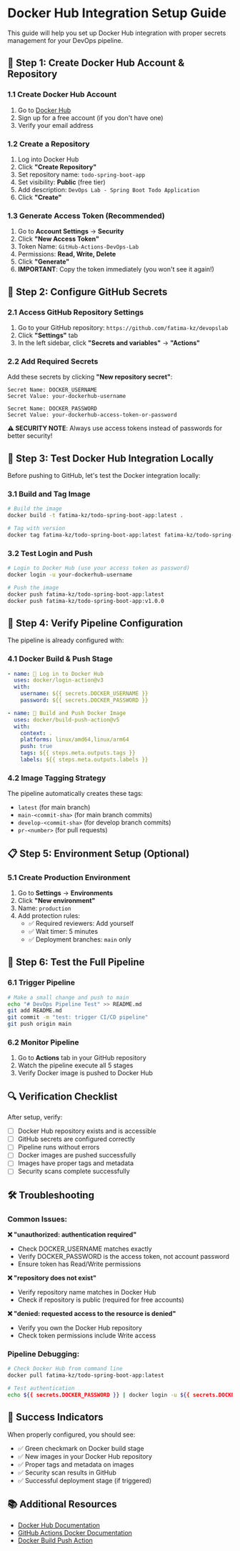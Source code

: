 # Docker Hub Integration Setup Guide

This guide will help you set up Docker Hub integration with proper secrets management for your DevOps pipeline.

## 🐳 Step 1: Create Docker Hub Account & Repository

### 1.1 Create Docker Hub Account
1. Go to [Docker Hub](https://hub.docker.com/)
2. Sign up for a free account (if you don't have one)
3. Verify your email address

### 1.2 Create a Repository
1. Log into Docker Hub
2. Click **"Create Repository"**
3. Set repository name: `todo-spring-boot-app`
4. Set visibility: **Public** (free tier)
5. Add description: `DevOps Lab - Spring Boot Todo Application`
6. Click **"Create"**

### 1.3 Generate Access Token (Recommended)
1. Go to **Account Settings** → **Security**
2. Click **"New Access Token"**
3. Token Name: `GitHub-Actions-DevOps-Lab`
4. Permissions: **Read, Write, Delete**
5. Click **"Generate"**
6. **IMPORTANT**: Copy the token immediately (you won't see it again!)

## 🔐 Step 2: Configure GitHub Secrets

### 2.1 Access GitHub Repository Settings
1. Go to your GitHub repository: `https://github.com/fatima-kz/devopslab`
2. Click **"Settings"** tab
3. In the left sidebar, click **"Secrets and variables"** → **"Actions"**

### 2.2 Add Required Secrets
Add these secrets by clicking **"New repository secret"**:

```
Secret Name: DOCKER_USERNAME
Secret Value: your-dockerhub-username

Secret Name: DOCKER_PASSWORD
Secret Value: your-dockerhub-access-token-or-password
```

**⚠️ SECURITY NOTE**: Always use access tokens instead of passwords for better security!

## 🔧 Step 3: Test Docker Hub Integration Locally

Before pushing to GitHub, let's test the Docker integration locally:

### 3.1 Build and Tag Image
```bash
# Build the image
docker build -t fatima-kz/todo-spring-boot-app:latest .

# Tag with version
docker tag fatima-kz/todo-spring-boot-app:latest fatima-kz/todo-spring-boot-app:v1.0.0
```

### 3.2 Test Login and Push
```bash
# Login to Docker Hub (use your access token as password)
docker login -u your-dockerhub-username

# Push the image
docker push fatima-kz/todo-spring-boot-app:latest
docker push fatima-kz/todo-spring-boot-app:v1.0.0
```

## 🚀 Step 4: Verify Pipeline Configuration

The pipeline is already configured with:

### 4.1 Docker Build & Push Stage
```yaml
- name: 🔑 Log in to Docker Hub
  uses: docker/login-action@v3
  with:
    username: ${{ secrets.DOCKER_USERNAME }}
    password: ${{ secrets.DOCKER_PASSWORD }}

- name: 🐳 Build and Push Docker Image
  uses: docker/build-push-action@v5
  with:
    context: .
    platforms: linux/amd64,linux/arm64
    push: true
    tags: ${{ steps.meta.outputs.tags }}
    labels: ${{ steps.meta.outputs.labels }}
```

### 4.2 Image Tagging Strategy
The pipeline automatically creates these tags:
- `latest` (for main branch)
- `main-<commit-sha>` (for main branch commits)
- `develop-<commit-sha>` (for develop branch commits)
- `pr-<number>` (for pull requests)

## 📋 Step 5: Environment Setup (Optional)

### 5.1 Create Production Environment
1. Go to **Settings** → **Environments**
2. Click **"New environment"**
3. Name: `production`
4. Add protection rules:
   - ✅ Required reviewers: Add yourself
   - ✅ Wait timer: 5 minutes
   - ✅ Deployment branches: `main` only

## 🧪 Step 6: Test the Full Pipeline

### 6.1 Trigger Pipeline
```bash
# Make a small change and push to main
echo "# DevOps Pipeline Test" >> README.md
git add README.md
git commit -m "test: trigger CI/CD pipeline"
git push origin main
```

### 6.2 Monitor Pipeline
1. Go to **Actions** tab in your GitHub repository
2. Watch the pipeline execute all 5 stages
3. Verify Docker image is pushed to Docker Hub

## 🔍 Verification Checklist

After setup, verify:

- [ ] Docker Hub repository exists and is accessible
- [ ] GitHub secrets are configured correctly
- [ ] Pipeline runs without errors
- [ ] Docker images are pushed successfully
- [ ] Images have proper tags and metadata
- [ ] Security scans complete successfully

## 🛠️ Troubleshooting

### Common Issues:

**❌ "unauthorized: authentication required"**
- Check DOCKER_USERNAME matches exactly
- Verify DOCKER_PASSWORD is the access token, not account password
- Ensure token has Read/Write permissions

**❌ "repository does not exist"**
- Verify repository name matches in Docker Hub
- Check if repository is public (required for free accounts)

**❌ "denied: requested access to the resource is denied"**
- Verify you own the Docker Hub repository
- Check token permissions include Write access

### Pipeline Debugging:
```bash
# Check Docker Hub from command line
docker pull fatima-kz/todo-spring-boot-app:latest

# Test authentication
echo ${{ secrets.DOCKER_PASSWORD }} | docker login -u ${{ secrets.DOCKER_USERNAME }} --password-stdin
```

## 🎯 Success Indicators

When properly configured, you should see:
- ✅ Green checkmark on Docker build stage
- ✅ New images in your Docker Hub repository
- ✅ Proper tags and metadata on images
- ✅ Security scan results in GitHub
- ✅ Successful deployment stage (if triggered)

## 📚 Additional Resources

- [Docker Hub Documentation](https://docs.docker.com/docker-hub/)
- [GitHub Actions Docker Documentation](https://docs.github.com/en/actions/publishing-packages/publishing-docker-images)
- [Docker Build Push Action](https://github.com/docker/build-push-action)